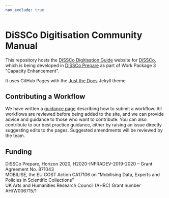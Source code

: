 ```yaml
---
nav_exclude: true
---
```


# DiSSCo Digitisation Community Manual
This repository hosts the [DiSSCo Digitisation Guide](https://dissco.github.io/) website for [DiSSCo](https://dissco.eu), which is being developed in 
[DiSSCo Prepare](https://www.dissco.eu/dissco-prepare/) as part of Work Package 3 "Capacity Enhancement".

It uses GitHub Pages with the [Just the Docs](https://just-the-docs.github.io/just-the-docs/) Jekyll theme

## Contributing a Workflow
We have written a [guidance page](https://dissco.github.io/Guidance/GitHub.html) describing how to submit a workflow. All workflows are reviewed before being added to the site, and we can provide advice and guidance to those who want to contribute. You can also contribute to our best practice guidance, either by raising an issue directly suggesting edits to the pages. Suggested amendments will be reviewed by the team.


## Funding

DiSSCo Prepare, Horizon 2020, H2020-INFRADEV-2019-2020 – Grant Agreement No. 871043\
MOBILISE, the EU COST Action CA17106 on “Mobilising Data, Experts and Policies in Scientific Collections”\
UK Arts and Humanities Research Council (AHRC) Grant number AH/W006715/1

